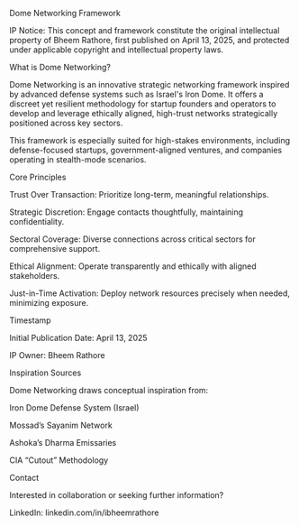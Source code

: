 Dome Networking Framework

IP Notice: This concept and framework constitute the original intellectual property of Bheem Rathore, first published on April 13, 2025, and protected under applicable copyright and intellectual property laws.

What is Dome Networking?

Dome Networking is an innovative strategic networking framework inspired by advanced defense systems such as Israel's Iron Dome. It offers a discreet yet resilient methodology for startup founders and operators to develop and leverage ethically aligned, high-trust networks strategically positioned across key sectors.

This framework is especially suited for high-stakes environments, including defense-focused startups, government-aligned ventures, and companies operating in stealth-mode scenarios.

Core Principles

Trust Over Transaction: Prioritize long-term, meaningful relationships.

Strategic Discretion: Engage contacts thoughtfully, maintaining confidentiality.

Sectoral Coverage: Diverse connections across critical sectors for comprehensive support.

Ethical Alignment: Operate transparently and ethically with aligned stakeholders.

Just-in-Time Activation: Deploy network resources precisely when needed, minimizing exposure.

Timestamp

Initial Publication Date: April 13, 2025

IP Owner: Bheem Rathore

Inspiration Sources

Dome Networking draws conceptual inspiration from:

Iron Dome Defense System (Israel)

Mossad’s Sayanim Network

Ashoka’s Dharma Emissaries

CIA “Cutout” Methodology

Contact

Interested in collaboration or seeking further information?

LinkedIn: linkedin.com/in/ibheemrathore
